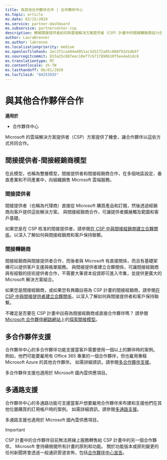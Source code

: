 ```yaml
---
title: 與其他合作夥伴合作 | 合作夥伴中心
ms.topic: article
ms.date: 03/15/2019
ms.service: partner-dashboard
ms.subservice: partnercenter-csp
description: 瞭解間接提供者如何與雲端解決方案提供者（CSP）計畫中的間接轉銷商協力合作，並判斷哪一個角色適合您。
author: LauraBrenner
ms.author: labrenne
ms.localizationpriority: medium
ms.openlocfilehash: 2ec371ca444ed951ac3d3272a85c088f91d1db97
ms.sourcegitcommit: 833a25c887eec10ef7cb717898b10f5ee4a61dc8
ms.translationtype: MT
ms.contentlocale: zh-TW
ms.lasthandoff: 06/01/2020
ms.locfileid: "84253935"
---
```

# <a name="work-with-other-partners"></a>與其他合作夥伴合作

**適用於**

-  合作夥伴中心

Microsoft 的雲端解決方案提供者（CSP）方案提供了機會，讓合作夥伴以這些方式共同合作。

## <a name="indirect-provider-indirect-reseller-model"></a>間接提供者-間接經銷商模型

在此模型，也稱為雙層模型，間接提供者和間接經銷商合作，在多個地區設定、垂直產業和不同產業中，向組織銷售 Microsoft 雲端服務。 

### <a name="indirect-providers"></a>間接提供者

間接提供者（也稱為代理商）直接從 Microsoft 購買產品和訂閱，然後透過經銷商向客戶提供這些解決方案。 與間接經銷商合作，可讓提供者擴展觸及範圍和客戶基礎。 

如果您是在 CSP 核准的間接提供者，請參閱[在 CSP 中與間接經銷商建立合夥關係](indirect-provider-tasks-in-partner-center.md)，以深入了解如何與間接經銷商和客戶保持聯繫。 

### <a name="indirect-resellers"></a>間接轉銷商 

間接經銷商與間接提供者合作，而後者與 Microsoft 有直接關係，而且有基礎架構可以提供客戶支援與帳單服務。 與間接提供者建立合夥關係，可讓間接經銷商與有經驗的技術提供者合作，不需要大筆資本投資即可進入市集，並提供更廣大的 Microsoft 解決方案組合。 

如果您是間接經銷商，或如果您有興趣註冊為 CSP 計畫的間接經銷商，請參閱[在 CSP 中與間接提供者建立合夥關係](indirect-reseller-tasks-in-partner-center.md)，以深入了解如何與間接提供者和客戶保持聯繫。

不確定是否要在 CSP 計畫中註冊為間接經銷商或直接合作夥伴嗎？ 請參閱 [Microsoft 合作夥伴網路網站](https://partner.microsoft.com)上的[探索間接模型](https://partner.microsoft.com/cloud-solution-provider/indirect)。   

## <a name="multi-partner-support"></a>多合作夥伴支援

合作夥伴中心的多合作夥伴功能支援當客戶需要使用一個以上的夥伴時的案例。 例如，他們可能要雇用有 Office 365 專業的一個合作夥伴，但也雇用專精 Microsoft Azure 的其他合作夥伴。 如需詳細資訊，請參閱[多合作夥伴支援](multipartner.md)。

多合作夥伴支援也適用於 Microsoft 國內雲供應項目。 

## <a name="multi-channel-support"></a>多通路支援

合作夥伴中心的多通路功能可支援當客戶想要雇用合作夥伴來布建和支援他們在其他位置購買的訂用帳戶時的案例。 如需詳細資訊，請參閱[多通路支援](multichannel.md)。

多通路支援也適用於 Microsoft 國內雲供應項目。

> [!IMPORTANT]  
> CSP 計畫中的合作夥伴目前無法將線上服務轉售給 CSP 計畫中的另一個合作夥伴。 Microsoft 會持續檢閱所有計畫的原則和功能。 關於功能版本或原則變更的任何新聞將會透過一般通訊管道宣佈，包括[合作夥伴中心宣告](announcements/index.md)。
